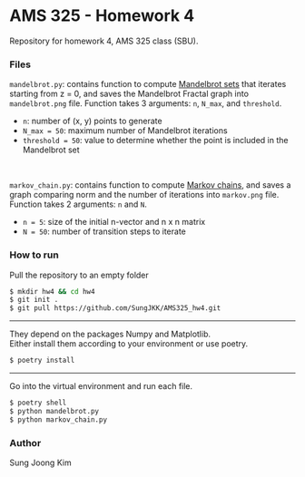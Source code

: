 # AMS 325 - Homework 4 
Repository for homework 4, AMS 325 class (SBU).

### Files
`mandelbrot.py`: contains function to compute [Mandelbrot sets](https://en.wikipedia.org/wiki/Mandelbrot_set) that iterates starting from z = 0, and saves the Mandelbrot Fractal graph into `mandelbrot.png` file. Function takes 3 arguments: `n`, `N_max`, and `threshold`.
- `n`: number of (x, y) points to generate
- `N_max = 50`: maximum number of Mandelbrot iterations
- `threshold = 50`: value to determine whether the point is included in the Mandelbrot set

<br/>

`markov_chain.py`: contains function to compute [Markov chains](https://en.wikipedia.org/wiki/Markov_chain), and saves a graph comparing norm and the number of iterations into `markov.png` file. Function takes 2 arguments: `n` and `N`.
- `n = 5`: size of the initial n-vector and n x n matrix
- `N = 50`: number of transition steps to iterate

### How to run 
Pull the repository to an empty folder 
```sh
$ mkdir hw4 && cd hw4
$ git init .
$ git pull https://github.com/SungJKK/AMS325_hw4.git
```

---
They depend on the packages Numpy and Matplotlib.  
Either install them according to your environment
or use poetry.  
```sh
$ poetry install 
```

---
Go into the virtual environment and run each file.
```sh
$ poetry shell
$ python mandelbrot.py
$ python markov_chain.py
```


### Author
Sung Joong Kim





